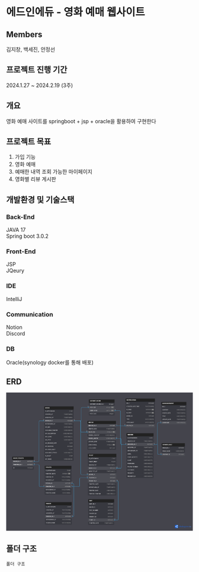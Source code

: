 # 에드인에듀 - 영화 예매 웹사이트

## Members

김지창, 백세진, 안정선  

## 프로젝트 진행 기간

2024.1.27 ~ 2024.2.19 (3주)

## 개요

영화 예매 사이트를 springboot + jsp + oracle을 활용하여 구현한다

## 프로젝트 목표

1. 가입 기능  
2. 영화 예매  
3. 예매한 내역 조회 가능한 마이페이지  
4. 영화별 리뷰 게시판

## 개발환경 및 기술스택

### Back-End

JAVA 17  
Spring boot 3.0.2

### Front-End

JSP  
JQeury

### IDE

IntelliJ  

### Communication

Notion  
Discord

### DB

Oracle(synology docker를 통해 배포)

## ERD
![ERD](./assets/ERD.png)

## 폴더 구조
```
폴더 구조
```
